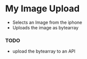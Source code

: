 My Image Upload
=================
 - Selects an Image from the iphone
 - Uploads the image as bytearray

### TODO
 - upload the bytearray to an API
